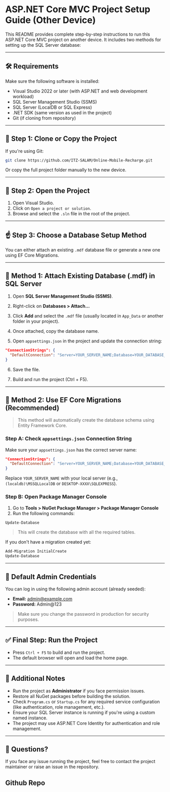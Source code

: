 # ASP.NET Core MVC Project Setup Guide (Other Device)

This README provides complete step-by-step instructions to run this ASP.NET Core MVC project on another device. It includes two methods for setting up the SQL Server database:

---

## 🛠 Requirements

Make sure the following software is installed:

- Visual Studio 2022 or later (with ASP.NET and web development workload)
- SQL Server Management Studio (SSMS)
- SQL Server (LocalDB or SQL Express)
- .NET SDK (same version as used in the project)
- Git (if cloning from repository)

---

## 📁 Step 1: Clone or Copy the Project

If you're using Git:

```bash
git clone https://github.com/ITZ-SALAM/Online-Mobile-Recharge.git
```

Or copy the full project folder manually to the new device.

---

## 🔧 Step 2: Open the Project

1. Open Visual Studio.
2. Click on `Open a project or solution`.
3. Browse and select the `.sln` file in the root of the project.

---

## ☝️ Step 3: Choose a Database Setup Method

You can either attach an existing `.mdf` database file or generate a new one using EF Core Migrations.

---

## 🔹 Method 1: Attach Existing Database (.mdf) in SQL Server

1. Open **SQL Server Management Studio (SSMS)**.
2. Right-click on **Databases > Attach...**
3. Click **Add** and select the `.mdf` file (usually located in `App_Data` or another folder in your project).
4. Once attached, copy the database name.

5. Open `appsettings.json` in the project and update the connection string:
```json
"ConnectionStrings": {
  "DefaultConnection": "Server=YOUR_SERVER_NAME;Database=YOUR_DATABASE_NAME;Trusted_Connection=True;MultipleActiveResultSets=true"
}
```

6. Save the file.

7. Build and run the project (Ctrl + F5).

---

## 🔸 Method 2: Use EF Core Migrations (Recommended)

> This method will automatically create the database schema using Entity Framework Core.

### Step A: Check `appsettings.json` Connection String

Make sure your `appsettings.json` has the correct server name:
```json
"ConnectionStrings": {
  "DefaultConnection": "Server=YOUR_SERVER_NAME;Database=YOUR_DATABASE_NAME;Trusted_Connection=True;MultipleActiveResultSets=true"
}
```

Replace `YOUR_SERVER_NAME` with your local server (e.g., `(localdb)\MSSQLLocalDB` or `DESKTOP-XXXX\SQLEXPRESS`).

### Step B: Open Package Manager Console

1. Go to **Tools > NuGet Package Manager > Package Manager Console**
2. Run the following commands:

```powershell
Update-Database
```

> This will create the database with all the required tables.

If you don't have a migration created yet:

```powershell
Add-Migration InitialCreate
Update-Database
```

---

## 🔐 Default Admin Credentials

You can log in using the following admin account (already seeded):

- **Email:** admin@example.com
- **Password:** Admin@123

> Make sure you change the password in production for security purposes.

---

## ✅ Final Step: Run the Project

- Press `Ctrl + F5` to build and run the project.
- The default browser will open and load the home page.

---

## 📝 Additional Notes

- Run the project as **Administrator** if you face permission issues.
- Restore all NuGet packages before building the solution.
- Check `Program.cs` or `Startup.cs` for any required service configuration (like authentication, role management, etc.).
- Ensure your SQL Server instance is running if you're using a custom named instance.
- The project may use ASP.NET Core Identity for authentication and role management.

---

## 💬 Questions?

If you face any issue running the project, feel free to contact the project maintainer or raise an issue in the repository.

##  Github Repo



